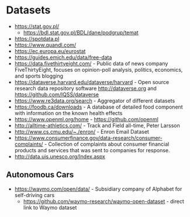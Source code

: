 # Datasets

- https://stat.gov.pl/
  - https://bdl.stat.gov.pl/BDL/dane/podgrup/temat
- https://spotdata.pl
- https://www.quandl.com/
- https://ec.europa.eu/eurostat
- https://guides.emich.edu/data/free-data
- https://data.fivethirtyeight.com/ - Public data of news company FiveThirtyEight, focuses on opinion-poll analysis, politics, economics, and sports blogging
- https://dataverse.harvard.edu/dataverse/harvard - Open source research data repository software http://dataverse.org and https://github.com/IQSS/dataverse
- https://www.re3data.org/search - Aggregator of different datasets 
- https://foodb.ca/downloads - A database of detailed food component with information on the known health effects 
- https://www.openml.org/home - https://github.com/openml
- http://alltime-athletics.com/ - Track and Field all-time, Peter Larsson
- http://www.cs.cmu.edu/~./enron/ - Enron Email Dataset
- https://www.consumerfinance.gov/data-research/consumer-complaints/ - Collection of complaints about consumer financial products and services that was sent to companies for response.
- http://data.uis.unesco.org/Index.aspx

## Autonomous Cars

- https://waymo.com/open/data/ - Subsidiary company of Alphabet for self-driving cars
  - https://github.com/waymo-research/waymo-open-dataset - direct link to Waymo dataset
